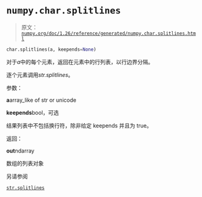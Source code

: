 # `numpy.char.splitlines`

> 原文：[`numpy.org/doc/1.26/reference/generated/numpy.char.splitlines.html`](https://numpy.org/doc/1.26/reference/generated/numpy.char.splitlines.html)

```py
char.splitlines(a, keepends=None)
```

对于*a*中的每个元素，返回在元素中的行列表，以行边界分隔。

逐个元素调用*str.splitlines*。

参数：

**a**array_like of str or unicode

**keepends**bool，可选

结果列表中不包括换行符，除非给定 keepends 并且为 true。

返回：

**out**ndarray

数组的列表对象

另请参阅

[`str.splitlines`](https://docs.python.org/3/library/stdtypes.html#str.splitlines "(在 Python v3.11)")
